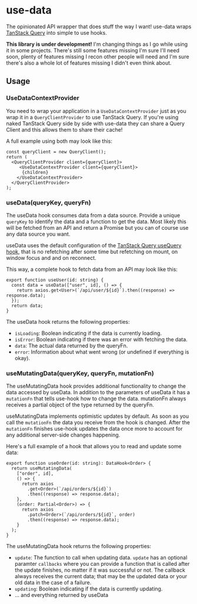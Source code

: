 # use-data

The opinionated API wrapper that does stuff the way I want! use-data wraps [TanStack Query](https://tanstack.com/query/latest) into simple to use hooks.

**This library is under development!** I'm changing things as I go while using it in some projects. There's still some features missing I'm sure I'll need soon, plenty of features missing I recon other people will need and I'm sure there's also a whole lot of features missing I didn't even think about.

## Usage

### UseDataContextProvider

You need to wrap your application in a `UseDataContextProvider` just as you wrap it in a `QueryClientProvider` to use TanStack Query. If you're using naked TanStack Query side by side with use-data they can share a Query Client and this allows them to share their cache!

A full example using both may look like this:

```
const queryClient = new QueryClient();
return (
  <QueryClientProvider client={queryClient}>
     <UseDataContextProvider client={queryClient}>
      {children}
    </UseDataContextProvider>
  </QueryClientProvider>
);
```

### useData(queryKey, queryFn)

The useData hook consumes data from a data source. Provide a unique `queryKey` to identify the data and a function to get the data. Most likely this will be fetched from an API and return a Promise but you can of course use any data source you want.

useData uses the default configuration of the [TanStack Query useQuery hook](https://tanstack.com/query/latest/docs/react/reference/useQuery), that is no refetching after some time but refetching on mount, on window focus and and on reconnect.

This way, a complete hook to fetch data from an API may look like this:

```
export function useUser(id: string) {
  const data = useData(["user", id], () => {
    return axios.get<User>(`/api/user/${id}`).then((response) => response.data);
  });
  return data;
}
```

The useData hook returns the following properties:

- `isLoading`: Boolean indicating if the data is currently loading.
- `isError`: Boolean indicating if there was an error with fetching the data.
- `data`: The actual data returned by the queryFn.
- `error`: Information about what went wrong (or undefined if everything is okay).

### useMutatingData(queryKey, queryFn, mutationFn)

The useMutatingData hook provides additional functionality to change the data accessed by useData. In addition to the parameters of useData it has a `mutationFn` that tells use-hook how to change the data. mutationFn always receives a partial object of the type returned by the queryFn.

useMutatingData implements optimistic updates by default. As soon as you call the `mutationFn` the data you receive from the hook is changed. After the `mutationFn` finishes use-hook updates the data once more to account for any additional server-side changes happening.

Here's a full example of a hook that allows you to read and update some data:

```
export function useOrder(id: string): DataHook<Order> {
  return useMutatingData(
    ["order", id],
    () => {
      return axios
        .get<Order>(`/api/orders/${id}`)
        .then((response) => response.data);
    },
    (order: Partial<Order>) => {
      return axios
        .patch<Order>(`/api/orders/${id}`, order)
        .then((response) => response.data);
    }
  );
}
```

The useMutatingData hook returns the following properties:

- `update`: The function to call when updating data. `update` has an optional paramter `callbacks` where you can provide a function that is called after the update finishes, no matter if it was successful or not. The callback always receives the current data; that may be the updated data or your old data in the case of a failure.
- `updating`: Boolean indicating if the data is currently updating.
- … and everything returned by useData
